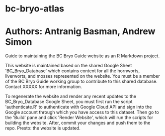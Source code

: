 # bc-bryo-atlas
# Authors: Antranig Basman, Andrew Simon

Guide to maintaining the BC Bryo Guide website as an R Markdown project.

This website is maintained based on the shared Google Sheet 'BC_Bryo_Database' which contains content for all the hornworts, liverworts, and mosses represented on the website. You must be a member of the BC Bryo Guide working group to contribute to this shared database. Contact XXXXX for more information.

To regenerate the website and render any recent updates to the BC_Bryo_Database Google Sheet, you must first run the script 'authenticate.R' to authenticate with Google Cloud API and sign into the Google account through which you have access to this dataset. Then go to the 'Build' pane and click 'Render Website', which will run the scripts for building the website. After, commit your changes and push them to the repo. Presto: the website is updated.